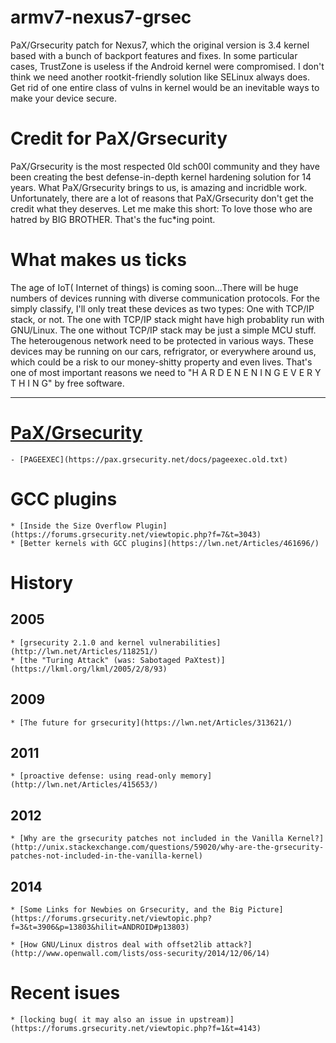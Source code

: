 # armv7-nexus7-grsec

PaX/Grsecurity patch for Nexus7, which the original version is 3.4
kernel based with a bunch of backport features and fixes. In some
particular cases, TrustZone is useless if the Android kernel were
compromised. I don't think we need another rootkit-friendly solution
like SELinux always does. Get rid of one entire class of vulns in
kernel would be an inevitable ways to make your device secure.


# Credit for PaX/Grsecurity

PaX/Grsecurity is the most respected 0ld sch00l community and they
have been creating the best defense-in-depth kernel hardening solution
for 14 years. What PaX/Grsecurity brings to us, is amazing and
incridble work. Unfortunately, there are a lot of reasons that
PaX/Grsecurity don't get the credit what they deserves. Let me make
this short: To love those who are hatred by BIG BROTHER. That's the 
fuc*ing point.


# What makes us ticks

The age of IoT( Internet of things) is coming soon...There will be
huge numbers of devices running with diverse communication
protocols. For the simply classify, I'll only treat these devices as
two types: One with TCP/IP stack, or not. The one with TCP/IP stack
might have high probablity run with GNU/Linux. The one without TCP/IP
stack may be just a simple MCU stuff. The heterougenous network need
to be protected in various ways. These devices may be running on our
cars, refrigrator, or everywhere around us, which could be a risk to
our money-shitty property and even lives. That's one of most important
reasons we need to "H A R D E N E N I N G   E V E R Y T H I N G" by free
software.


----------------------------------------------------------------------

# [PaX/Grsecurity](https://grsecurity.net/)
	- [PAGEEXEC](https://pax.grsecurity.net/docs/pageexec.old.txt)

# GCC plugins
	* [Inside the Size Overflow Plugin](https://forums.grsecurity.net/viewtopic.php?f=7&t=3043)
	* [Better kernels with GCC plugins](https://lwn.net/Articles/461696/)

# History
## 2005
	* [grsecurity 2.1.0 and kernel vulnerabilities](http://lwn.net/Articles/118251/)
	* [the "Turing Attack" (was: Sabotaged PaXtest)](https://lkml.org/lkml/2005/2/8/93)

## 2009
	* [The future for grsecurity](https://lwn.net/Articles/313621/)

## 2011
	* [proactive defense: using read-only memory](http://lwn.net/Articles/415653/)

## 2012
	* [Why are the grsecurity patches not included in the Vanilla Kernel?](http://unix.stackexchange.com/questions/59020/why-are-the-grsecurity-patches-not-included-in-the-vanilla-kernel)

## 2014
	* [Some Links for Newbies on Grsecurity, and the Big Picture](https://forums.grsecurity.net/viewtopic.php?f=3&t=3906&p=13803&hilit=ANDROID#p13803)

	* [How GNU/Linux distros deal with offset2lib attack?](http://www.openwall.com/lists/oss-security/2014/12/06/14)

# Recent isues
	* [locking bug( it may also an issue in upstream)](https://forums.grsecurity.net/viewtopic.php?f=1&t=4143)
